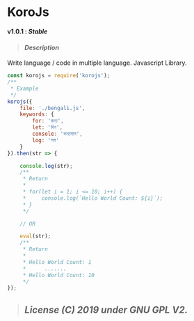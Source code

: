 # KoroJs

**v1.0.1 : _Stable_**


> #### _Description_

Write language / code in multiple language. Javascript Library.


```javascript
const korojs = require('korojs');
/**
 * Example
 */
korojs({
    file: './bengali.js',
    keywords: {
        for: 'জন্য',
        let: 'দিন',
        console: 'কনসোল',
        log: 'লগ'
    }
}).then(str => {

    console.log(str);
    /**
     * Return 
     * 
     * for(let i = 1; i <= 10; i++) {
     *     console.log(`Hello World Count: ${i}`);
     * }
     */

    // OR

    eval(str);
    /**
     * Return 
     * 
     * Hello World Count: 1
     *      .......
     * Hello World Count: 10
     */
});
```


> ## _License (C) 2019 under GNU GPL V2._

